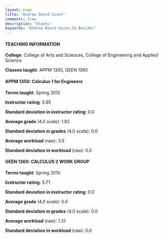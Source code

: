 ```yaml
---
layout: page
title: "Andrew David Guinn" 
comments: true
description: "blanks"
keywords: "Andrew David Guinn,CU,Boulder"
---
```

<head>
<script src="https://ajax.googleapis.com/ajax/libs/jquery/2.1.3/jquery.min.js"></script>
<script src="https://dl.dropboxusercontent.com/s/pc42nxpaw1ea4o9/highcharts.js?dl=0"></script>
<!-- <script src="../assets/js/highcharts.js"></script> -->
<style type="text/css">@font-face {
	font-family: "Bebas Neue";
	src: url(https://www.filehosting.org/file/details/544349/BebasNeue Regular.otf) format("opentype");
	}
	h1.Bebas { 
		font-family: "Bebas Neue", Verdana, Tahoma;
	}
</style>
</head>
	   
#### TEACHING INFORMATION

**College**: College of Arts and Sciences, College of Engineering and Applied Science

**Classes taught**: APPM 1350, GEEN 1360

#### APPM 1350: Calculus 1 for Engineers

**Terms taught**: Spring 2012

**Instructor rating**: 5.95

**Standard deviation in instructor rating**: 0.0

**Average grade** (4.0 scale): 1.82

**Standard deviation in grades** (4.0 scale): 0.0

**Average workload** (raw): 3.5

**Standard deviation in workload** (raw): 0.0

#### GEEN 1360: CALCULUS 2 WORK GROUP

**Terms taught**: Spring 2010

**Instructor rating**: 5.71

**Standard deviation in instructor rating**: 0.0

**Average grade** (4.0 scale): 0.0

**Standard deviation in grades** (4.0 scale): 0.0

**Average workload** (raw): 1.31

**Standard deviation in workload** (raw): 0.0


